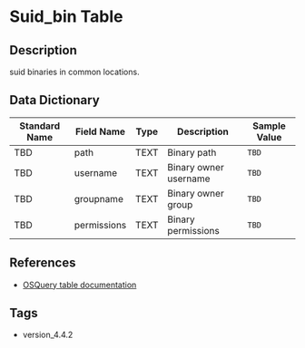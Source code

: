 # Suid_bin Table

## Description
suid binaries in common locations.

## Data Dictionary
|Standard Name|Field Name|Type|Description|Sample Value|
|---|---|---|---|---|
|TBD|path|TEXT|Binary path|`TBD`|
|TBD|username|TEXT|Binary owner username|`TBD`|
|TBD|groupname|TEXT|Binary owner group|`TBD`|
|TBD|permissions|TEXT|Binary permissions|`TBD`|

## References
* [OSQuery table documentation](https://osquery.io/schema/current#suid_bin)

## Tags
* version_4.4.2